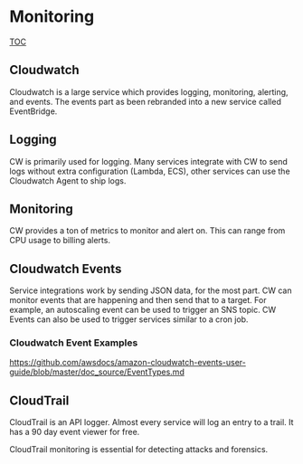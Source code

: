 # Monitoring
[TOC](../README.MD#TOC)

## Cloudwatch
Cloudwatch is a large service which provides logging, monitoring, alerting, and events. The events part as been rebranded into a new service called EventBridge.

## Logging
CW is primarily used for logging. Many services integrate with CW to send logs without extra configuration (Lambda, ECS), other services can use the Cloudwatch Agent to ship logs.

## Monitoring
CW provides a ton of metrics to monitor and alert on. This can range from CPU usage to billing alerts.

## Cloudwatch Events
Service integrations work by sending JSON data, for the most part. CW can monitor events that are happening and then send that to a target. For example, an autoscaling event can be used to trigger an SNS topic. CW Events can also be used to trigger services similar to a cron job.

### Cloudwatch Event Examples
https://github.com/awsdocs/amazon-cloudwatch-events-user-guide/blob/master/doc_source/EventTypes.md

## CloudTrail
CloudTrail is an API logger. Almost every service will log an entry to a trail. It has a 90 day event viewer for free.

CloudTrail monitoring is essential for detecting attacks and forensics.